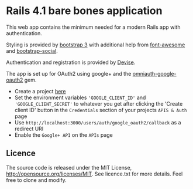# Rails 4.1 bare bones application

This web app contains the minimum needed for a modern Rails app with authentication.
  
Styling is provided by [bootstrap 3](http://getbootstrap.com/ "Bootstrap responsive CSS") with additional help from [font-awesome](http://fortawesome.github.io/Font-Awesome/ "Font awesome scalable vector icons") and [bootstrap-social](http://lipis.github.io/bootstrap-social/ "Bootstrap styled social buttons for g+, twitter etc").
 
Authentication and registration is provided by [Devise](https://github.com/plataformatec/devise "Devise authentication for Rails").

The app is set up for OAuth2 using google+ and the [omniauth-google-oauth2](https://github.com/zquestz/omniauth-google-oauth2 "Google oauth2 gem") gem.

*  Create a project [here](https://console.developers.google.com "Google developer console")
* Set the environment variables `'GOOGLE_CLIENT_ID'` and `'GOOGLE_CLIENT_SECRET'` to whatever you get after clicking the 'Create client ID' button in the `Credentials` section of your projects `APIS & Auth` page
* Use `http://localhost:3000/users/auth/google_oauth2/callback` as a redirect URI
* Enable the `Google+ API` on the `APIs` page 

## Licence
The source code is released under the MIT License, http://opensource.org/licenses/MIT. See licence.txt for more details. Feel free to clone and modify.
